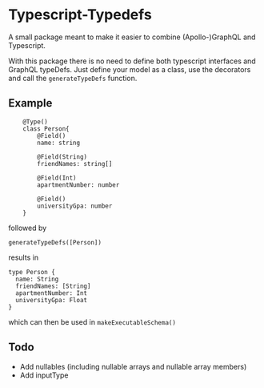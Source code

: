 # Typescript-Typedefs

A small package meant to make it easier to combine (Apollo-)GraphQL and Typescript.

With this package there is no need to define both typescript interfaces and GraphQL typeDefs. Just define your model as a class, use the decorators and call the `generateTypeDefs` function.

## Example

```
    @Type()
    class Person{
        @Field()
        name: string

        @Field(String)
        friendNames: string[]

        @Field(Int)
        apartmentNumber: number

        @Field()
        universityGpa: number
    }
```

followed by

```
generateTypeDefs([Person])
```

results in

```
type Person {
  name: String
  friendNames: [String]
  apartmentNumber: Int
  universityGpa: Float
}
```

which can then be used in `makeExecutableSchema()`

## Todo

- Add nullables (including nullable arrays and nullable array members)
- Add inputType
